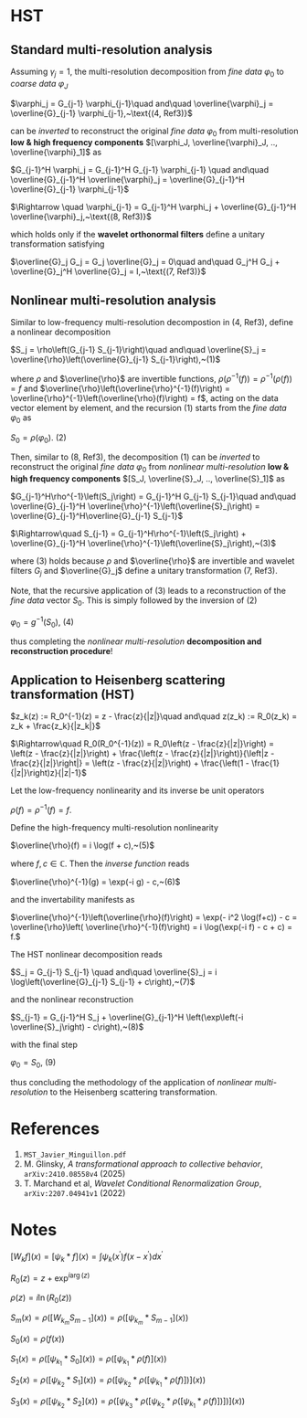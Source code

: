 # HST

## Standard multi-resolution analysis

Assuming $`\gamma_j = 1`$, the multi-resolution decomposition from *fine data* $`\varphi_0`$ to *coarse data* $`\varphi_J`$

$`\varphi_j = G_{j-1} \varphi_{j-1}\quad and\quad \overline{\varphi}_j = \overline{G}_{j-1} \varphi_{j-1},~\text{(4, Ref3)}`$

can be *inverted* to reconstruct the original *fine data* $`\varphi_0`$ from multi-resolution **low & high frequency components**
$`[\varphi_J, \overline{\varphi}_J, .., \overline{\varphi}_1]`$ as

$`G_{j-1}^H \varphi_j = G_{j-1}^H G_{j-1} \varphi_{j-1} \quad and\quad \overline{G}_{j-1}^H \overline{\varphi}_j = \overline{G}_{j-1}^H \overline{G}_{j-1} \varphi_{j-1}`$

$`\Rightarrow \quad \varphi_{j-1} = G_{j-1}^H \varphi_j + \overline{G}_{j-1}^H \overline{\varphi}_j,~\text{(8, Ref3)}`$

which holds only if the **wavelet orthonormal filters** define a unitary transformation satisfying

$`\overline{G}_j G_j = G_j \overline{G}_j = 0\quad and\quad G_j^H G_j + \overline{G}_j^H \overline{G}_j = I,~\text{(7, Ref3)}`$

## Nonlinear multi-resolution analysis

Similar to low-frequency  multi-resolution decompostion in $`\text{(4, Ref3)}`$, define a nonlinear decomposition

$`S_j = \rho\left(G_{j-1} S_{j-1}\right)\quad and\quad \overline{S}_j = \overline{\rho}\left(\overline{G}_{j-1} S_{j-1}\right),~(1)`$

where $\rho$ and $\overline{\rho}$ are invertible functions, $`\rho\left(\rho^{-1}(f)\right) = \rho^{-1}\left(\rho(f)\right) = f`$ and $`\overline{\rho}\left(\overline{\rho}^{-1}(f)\right) = \overline{\rho}^{-1}\left(\overline{\rho}(f)\right) = f`$, acting on the data vector element by element, and the recursion $`(1)`$ starts from the *fine data* $`\varphi_0`$ as

$`S_0 = \rho(\varphi_0).~(2)`$

Then, similar to $`\text{(8, Ref3)}`$, the decomposition $(1)$ can be *inverted* to reconstruct the original *fine data* $`\varphi_0`$ from *nonlinear multi-resolution* **low & high frequency components**
$`[S_J, \overline{S}_J, .., \overline{S}_1]`$ as

$`G_{j-1}^H\rho^{-1}\left(S_j\right) = G_{j-1}^H G_{j-1} S_{j-1}\quad and\quad \overline{G}_{j-1}^H \overline{\rho}^{-1}\left(\overline{S}_j\right) = \overline{G}_{j-1}^H\overline{G}_{j-1} S_{j-1}`$

$`\Rightarrow\quad S_{j-1} = G_{j-1}^H\rho^{-1}\left(S_j\right) + \overline{G}_{j-1}^H \overline{\rho}^{-1}\left(\overline{S}_j\right),~(3)`$

where $(3)$ holds because $`\rho`$ and $`\overline{\rho}`$ are invertible and wavelet filters $G_j$ and $\overline{G}_j$ define a unitary transformation $`\text{(7, Ref3)}`$.

Note, that the recursive application of $`(3)`$ leads to a reconstruction of the *fine data* vector $`S_0`$. This is simply followed by the inversion of $`(2)`$

$`\varphi_0 = g^{-1}\left( S_0 \right),~(4)`$

thus completing the *nonlinear multi-resolution* **decomposition and reconstruction procedure**!

## Application to Heisenberg scattering transformation (HST)

$`z_k(z) := R_0^{-1}(z) = z - \frac{z}{|z|}\quad and\quad z(z_k) :=  R_0(z_k) = z_k + \frac{z_k}{|z_k|}`$

$`\Rightarrow\quad R_0(R_0^{-1}(z)) = R_0\left(z - \frac{z}{|z|}\right) = \left(z - \frac{z}{|z|}\right) + \frac{\left(z - \frac{z}{|z|}\right)}{\left|z - \frac{z}{|z|}\right|} = \left(z - \frac{z}{|z|}\right) + \frac{\left(1 - \frac{1}{|z|}\right)z}{|z|-1}`$

Let the low-frequency nonlinearity and its inverse be unit operators

$`\rho(f) = \rho^{-1}(f) = f.`$

Define the high-frequency multi-resolution nonlinearity

$`\overline{\rho}(f) = i \log(f + c),~(5)`$

where $f, c \in \mathbb{C}$. Then the *inverse function* reads

$`\overline{\rho}^{-1}(g) = \exp(-i g) - c,~(6)`$

and the invertability manifests as

$`\overline{\rho}^{-1}\left(\overline{\rho}(f)\right) = \exp(- i^2 \log(f+c)) - c = \overline{\rho}\left( \overline{\rho}^{-1}(f)\right) = i \log(\exp(-i f) - c + c) = f.`$

The HST nonlinear decomposition reads

$`S_j = G_{j-1} S_{j-1} \quad and\quad \overline{S}_j = i \log\left(\overline{G}_{j-1} S_{j-1} + c\right),~(7)`$

and the nonlinear reconstruction

$`S_{j-1} = G_{j-1}^H S_j + \overline{G}_{j-1}^H \left(\exp\left(-i \overline{S}_j\right) - c\right),~(8)`$

with the final step

$`\varphi_0 = S_0,~(9)`$

thus concluding the methodology of the application of *nonlinear multi-resolution* to the Heisenberg scattering transformation.

# References
1. `MST_Javier_Minguillon.pdf`
2. M. Glinsky, *A transformational approach to collective behavior*, `arXiv:2410.08558v4` (2025)
3. T. Marchand et al, *Wavelet Conditional Renormalization Group*, `arXiv:2207.04941v1` (2022)

# Notes

$`\left[ W_k f\right](x) = \left[\psi_k * f \right](x) = \int \psi_k(x^\prime) f(x - x^\prime) dx^\prime`$

$`R_0(z) = z + \exp^{i \arg (z)}`$

$`\rho(z) = i \ln (R_0(z))`$

$`S_m(x) = \rho\left( \left[ W_{k_m} S_{m-1} \right](x)\right) = \rho\left(\left[ \psi_{k_m} * S_{m-1} \right](x)\right)`$

$`S_0(x) = \rho(f(x))`$

$`S_1(x) = \rho\left(\left[ \psi_{k_1} * S_0 \right](x)\right) = \rho\left(\left[\psi_{k_1} * \rho(f)\right](x)\right)`$

$`S_2(x) = \rho\left(\left[ \psi_{k_2} * S_1 \right](x)\right) = \rho\left(\left[\psi_{k_2} * \rho\left(\left[\psi_{k_1} * \rho(f)\right]\right)\right](x)\right)`$

$`S_3(x) = \rho\left(\left[ \psi_{k_2} * S_2 \right](x)\right) = \rho\left(\left[\psi_{k_3} * \rho\left(\left[\psi_{k_2} * \rho\left(\left[\psi_{k_1} * \rho(f)\right]\right)\right]\right)\right](x)\right)`$
